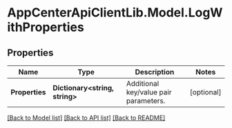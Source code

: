 # AppCenterApiClientLib.Model.LogWithProperties
## Properties

Name | Type | Description | Notes
------------ | ------------- | ------------- | -------------
**Properties** | **Dictionary&lt;string, string&gt;** | Additional key/value pair parameters.  | [optional] 

[[Back to Model list]](../README.md#documentation-for-models) [[Back to API list]](../README.md#documentation-for-api-endpoints) [[Back to README]](../README.md)

